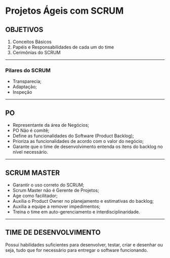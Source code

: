 # Projetos Ágeis com SCRUM

## OBJETIVOS

1. Conceitos Básicos
2. Papéis e Responsabilidades de cada um do time
3. Cerimônias do SCRUM

---

### Pilares do SCRUM

- Transparecia;
- Adaptação;
- Inspeção

---

## PO

- Representante da área de Negócios;
- PO Não é comitê;
- Define as funcionalidades do Software (Product Backlog);
- Prioriza as funcionalidades de acordo com o valor do negócio;
- Garante que o time de desenvolvimento entenda os itens do backlog no nível necessário.

---

## SCRUM MASTER

- Garantir o uso correto do SCRUM;
- Scrum Master não é Gerente de Projetos;
- Age como facilitador;
- Auxilia o Product Owner no planejamento e estimativas do backlog;
- Auxilia a equipe a remover impedimentos;
- Treina o time em auto-gerenciamento e interdisciplinaridade.

---

## TIME DE DESENVOLVIMENTO

Possui habilidades suficientes para desenvolver, testar, criar e desenhar ou seja, tudo que for necessário para entregar o software funcionando.